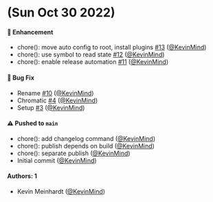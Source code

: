 # (Sun Oct 30 2022)

#### 🚀 Enhancement

- chore(): move auto config to root, install plugins [#13](https://github.com/KevinMind/storybook-addon-faker/pull/13) ([@KevinMind](https://github.com/KevinMind))
- chore(): use symbol to read state [#12](https://github.com/KevinMind/storybook-addon-faker/pull/12) ([@KevinMind](https://github.com/KevinMind))
- chore(): enable release automation [#11](https://github.com/KevinMind/storybook-addon-faker/pull/11) ([@KevinMind](https://github.com/KevinMind))

#### 🐛 Bug Fix

- Rename [#10](https://github.com/KevinMind/storybook-addon-faker/pull/10) ([@KevinMind](https://github.com/KevinMind))
- Chromatic [#4](https://github.com/KevinMind/storybook-addon-faker/pull/4) ([@KevinMind](https://github.com/KevinMind))
- Setup [#3](https://github.com/KevinMind/storybook-addon-faker/pull/3) ([@KevinMind](https://github.com/KevinMind))

#### ⚠️ Pushed to `main`

- chore(): add changelog command ([@KevinMind](https://github.com/KevinMind))
- chore(): publish depends on build ([@KevinMind](https://github.com/KevinMind))
- chore(): separate publish ([@KevinMind](https://github.com/KevinMind))
- Initial commit ([@KevinMind](https://github.com/KevinMind))

#### Authors: 1

- Kevin Meinhardt ([@KevinMind](https://github.com/KevinMind))
